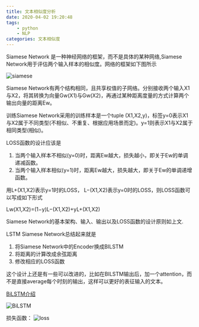 ```yaml
---
title: 文本相似度分析
date: 2020-04-02 19:20:48
tags: 
    - python
    - NLP
categories: 文本相似度
---
```

Siamese Network 是一种神经网络的框架，而不是具体的某种网络,Siamese Network用于评估两个输入样本的相似度。网络的框架如下图所示
<!-- more -->
![siamese](https://whh.plus/images//Siamese1.png)

Siamese Network有两个结构相同，且共享权值的子网络。分别接收两个输入X1与X2，将其转换为向量Gw(X1)与Gw(X2)，再通过某种距离度量的方式计算两个输出向量的距离Ew。

训练Siamese Network采用的训练样本是一个tuple (X1,X2,y)，标签y=0表示X1与X2属于不同类型(不相似、不重复、根据应用场景而定)。y=1则表示X1与X2属于相同类型(相似)。

LOSS函数的设计应该是 
1. 当两个输入样本不相似(y=0)时，距离Ew越大，损失越小，即关于Ew的单调递减函数。 
2. 当两个输入样本相似(y=1)时，距离Ew越大，损失越大，即关于Ew的单调递增函数。

用L+(X1,X2)表示y=1时的LOSS， L−(X1,X2)表示y=0时的LOSS，则LOSS函数可以写成如下形式

Lw(X1,X2)=(1−y)L−(X1,X2)+yL+(X1,X2)

Siamese Network的基本架构、输入、输出以及LOSS函数的设计原则如上文.

LSTM Siamese Network总结起来就是 
1. 将Siamese Network中的Encoder换成BILSTM 
2. 将距离的计算改成余弦距离 
3. 修改相应的LOSS函数

这个设计上还是有一些可以改进的，比如在BILSTM输出后，加一个attention，而不是直接average每个时刻的输出，这样可以更好的表征输入的文本。

[BiLSTM介绍]()

![BiLSTM](https://whh.plus/images//Siamese2.png)

损失函数：
![loss](https://whh.plus/images//Siamese3.png)